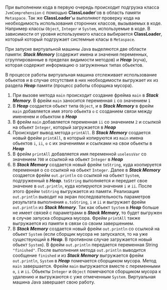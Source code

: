 При выполнении кода в первую очередь происходит 
подгрузка класса `JvmComprehension` c помощью **ClassLoader**'ов в область памяти `Metaspace`.
Так же **ClassLoader**'ы выполняют проверку кода на необходимость использования сторонних классов, вызываемых в коде. 
Например классы `Object`, `Integer` и `System`, используемые в коде. В зависимости от уровня используемого 
класса выбирается **ClassLoader**, который который подгружает системные класы в `Metaspace`.

При запуске виртуальной машины Java выделяются две области памяти:
***Stack Memory*** (содержит имена и значения переменных, сгруппированные в пределах видимости методов) и ***Heap*** (куча), 
которая содержит информацию о загруженных типах обьектов.

В процессе работы виртуальная машина отслеживает использование обьектов и в случае отсутствия в них необходимости
выгружает их из раздела ***Heap*** памяти (процесс работы сборщика мусора).

1. При вызове метода `main` происходит создание фрейма `main` в ***Stack Memory***. В фрейм `main` заносится переменная `i` со значением `1` 
2. В ***Heap*** создается обьект типа `Object`, и в ***Stack Memory*** в фрейм `main` добавляется имя этого обьекта `o` с созданием связи между имененем и обьектом в ***Heap***
3. В фрейм `main` добавляется переменная `ii` со значением `2` и ссылкой на обьект `Integer`, который загружается в ***Heap***
4. Происходит вывод метода `printAll`. В ***Stack Memory*** создается новый фрейм `printAll`, в который копируются из `main` имена обьектов `i`, `ii`, `o` с их значениями и ссылками на свои обьекты в ***Heap***
5. В фрейм `printAll` добавляется имя переменной `uselessVar` со значением `700` и ссылкой на обьект `Integer` в ***Heap***
6. В ***Stack Memory*** создается новый фрейм `toString`, куда коопируется переменная o со ссылкой на обьект `Integer`.
Далее в ***Stack Memory*** создается фрейм `out.println` со ссылкой на обьект `System`, подгруженный в ***Heap***.
`toString` выполняется и передает свое значение в `out.println`, куда копируются значения `i` и `ii`.
После этого фрейм `toString` выгружается из памяти. 
Реализация `out.println` выводит на экран последовательность параметров результата выполнения `o.toString`, `i` и `ii` и выгружает фрейм `out.println` из ***Stack Memory***.
Так как обьект `System` в ***Heap*** больше не имеет связей с параметрами в ***Stack Memory***, то будет выгружен в случае запуска сборщика мусора.
Фрейм `printAll` также выгружается из памяти в связи со своим завершением.
7. В ***Stack Memory*** создается новый фрейм `out.println` со ссылкой на обьект `System` (если сборщик мусора не запускался, то на уже существующий в ***Heap***. В противном случае загружается новый обьект `System`).
В фрейм `out.println` передается переменная String `"finished"`.
После выполнения метода `out.println` выводится сообщение `finished` и из ***Stack Memory*** выгружается фрейм `out.println`, `System` в ***Heap*** помечается сборщиком мусора.
Метод `main` завершается. Фрейм `main` выгружается вместе с переменными `o`, `i` и `ii`. Обьекты `Integer` и `Object` помечаются сборщиком мусора к удалению и выгружаются с уже отмеченным `System`.
Виртуальная машина Java завершает свою работу.


